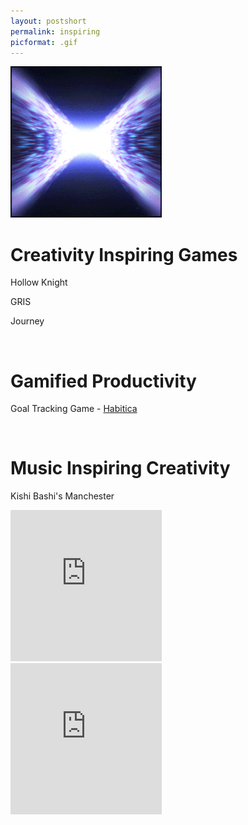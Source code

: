 ```yaml
---
layout: postshort
permalink: inspiring
picformat: .gif
---
```


<a href="{{ page.url }}"> ![image](/img/inspiring.gif) </a>

<!-- Rename this post to Inspirational Games, Media, and Songg

wait now my games need to be based on creativity -->
<!--
Games I'm currently interested in

![broken image: games 1 ](/img/games1.PNG)

![broken image: games 2 ](/img/games2.PNG)

![broken image: games 3 ](/img/games3.png)

Redo this to show pretty nice wallpapers of:
Hollow Knight
Gris
Amelie
Whisper of the Heart

Beautiful relaxing piano
https://www.youtube.com/watch?v=QZr8rhp5y7s
<!-- Habitica -->
# Creativity Inspiring Games

Hollow Knight

GRIS

Journey

<br>

# Gamified Productivity



Goal Tracking Game - [Habitica](https://habitica.com/static/home)

<br>

# Music Inspiring Creativity

Kishi Bashi's Manchester

<iframe width="242" height="242" src="https://www.youtube-nocookie.com/embed/3_hU_uLmXv4" title="YouTube video player" frameborder="0" allow="accelerometer; autoplay; clipboard-write; encrypted-media; gyroscope; picture-in-picture" allowfullscreen></iframe>

<br>

<iframe width="242" height="242" src="https://www.youtube-nocookie.com/embed/-st9nT9Zsb0" title="YouTube video player" frameborder="0" allow="accelerometer; autoplay; clipboard-write; encrypted-media; gyroscope; picture-in-picture" allowfullscreen></iframe>

<!--
# Creativity Music

https://www.youtube.com/watch?v=stNg41SVRzM&list=PLwgC-cD-X2_UkIjiK8Km6Q2VpF6Te6XOX&index=1&t=327s
<!-- Art Wallpapers-->
